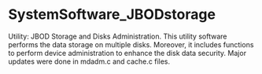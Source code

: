# SystemSoftware_JBODstorage
Utility: JBOD Storage and Disks Administration. 
This utility software performs the data storage on multiple disks. Moreover, it includes functions to perform device administration to enhance the disk data security. 
Major updates were done in mdadm.c and cache.c files.
